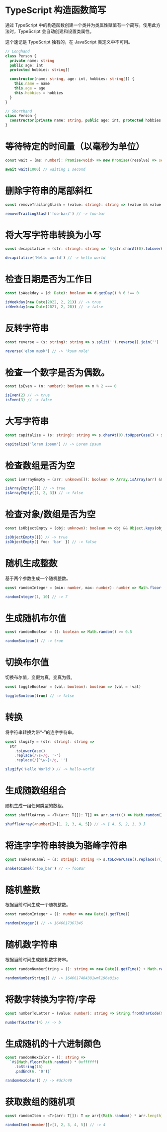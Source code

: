 # **TypeScript 构造函数简写**

通过 TypeScript 中的构造函数创建一个类并为类属性赋值有一个简写。使用此方法时，TypeScript 会自动创建和设置类属性。

这个速记是 TypeScript 独有的，在 JavaScript 类定义中不可用。

```typescript
// Longhand
class Person {
  private name: string
  public age: int
  protected hobbies: string[]

  constructor(name: string, age: int, hobbies: string[]) {
    this.name = name
    this.age = age
    this.hobbies = hobbies
  }
}

// Shorthand
class Person {
  constructor(private name: string, public age: int, protected hobbies: string[]) {}
}
```

# **等待特定的时间量（以毫秒为单位）**

```typescript
const wait = (ms: number): Promise<void> => new Promise((resolve) => setTimeout(resolve, ms))

await wait(1000) // waiting 1 second
```

# **删除字符串的尾部斜杠**

```typescript
const removeTrailingSlash = (value: string): string => (value && value.charAt(value.length - 1) === '/' ? value.slice(0, -1) : value)

removeTrailingSlash('foo-bar/') // -> foo-bar
```

# **将大写字符串转换为小写**

```typescript
const decapitalize = (str: string): string => `${str.charAt(0).toLowerCase()}${str.slice(1)}`

decapitalize('Hello world') // -> hello world
```

# **检查日期是否为工作日**

```typescript
const isWeekday = (d: Date): boolean => d.getDay() % 6 !== 0

isWeekday(new Date(2022, 2, 21)) // -> true
isWeekday(new Date(2021, 2, 20)) // -> false
```

# **反转字符串**

```typescript
const reverse = (s: string): string => s.split('').reverse().join('')

reverse('elon musk') // -> 'ksum nole'
```

# **检查一个数字是否为偶数。**

```typescript
const isEven = (n: number): boolean => n % 2 === 0

isEven(2) // -> true
isEven(3) // -> false
```

# **大写字符串**

```typescript
const capitalize = (s: string): string => s.charAt(0).toUpperCase() + s.slice(1)

capitalize('lorem ipsum') // -> Lorem ipsum
```

# **检查数组是否为空**

```typescript
const isArrayEmpty = (arr: unknown[]): boolean => Array.isArray(arr) && !arr.length

isArrayEmpty([]) // -> true
isArrayEmpty([1, 2, 3]) // -> false
```

# **检查对象/数组是否为空**

```typescript
const isObjectEmpty = (obj: unknown): boolean => obj && Object.keys(obj).length === 0

isObjectEmpty({}) // -> true
isObjectEmpty({ foo: 'bar' }) // -> false
```

# **随机生成整数**

基于两个参数生成一个随机整数。

```typescript
const randomInteger = (min: number, max: number): number => Math.floor(Math.random() * (max - min + 1)) + min

randomInteger(1, 10) // -> 7
```

# **生成随机布尔值**

```typescript
const randomBoolean = (): boolean => Math.random() >= 0.5

randomBoolean() // -> true
```

# **切换布尔值**

切换布尔值，变假为真，变真为假。

```typescript
const toggleBoolean = (val: boolean): boolean => (val = !val)

toggleBoolean(true) // -> false
```

# **转换**

将字符串转换为带“-”的连字字符串。

```typescript
const slugify = (str: string): string =>
  str
    .toLowerCase()
    .replace(/\s+/g, '-')
    .replace(/[^\w-]+/g, '')

slugify('Hello World') // -> hello-world
```

# **生成随数组组合**

随机生成一组任何类型的数组。

```typescript
const shuffleArray = <T>(arr: T[]): T[] => arr.sort(() => Math.random() - 0.5)

shuffleArray(<number[]>[1, 2, 3, 4, 5]) // -> [ 4, 5, 2, 1, 3 ]
```

# **将连字字符串转换为骆峰字符串**

```typescript
const snakeToCamel = (s: string): string => s.toLowerCase().replace(/(_\w)/g, (w) => w.toUpperCase().substring(1))

snakeToCamel('foo_bar') // -> fooBar
```

# **随机整数**

根据当前时间生成一个随机整数。

```typescript
const randomInteger = (): number => new Date().getTime()

randomInteger() // -> 1646617367345
```

# **随机数字符串**

根据当前时间生成随机数字符串。

```typescript
const randomNumberString = (): string => new Date().getTime() + Math.random().toString(36).slice(2)

randomNumberString() // -> 1646617484381wml196a8iso
```

# **将数字转换为字符/字母**

```typescript
const numberToLetter = (value: number): string => String.fromCharCode(94 + value)

numberToLetter(4) // -> b
```

# **生成随机的十六进制颜色**

```typescript
const randomHexColor = (): string =>
  `#${Math.floor(Math.random() * 0xffffff)
    .toString(16)
    .padEnd(6, '0')}`

randomHexColor() // -> #dc7c40
```

# **获取数组的随机项**

```typescript
const randomItem = <T>(arr: T[]): T => arr[(Math.random() * arr.length) | 0]

randomItem(<number[]>[1, 2, 3, 4, 5]) // -> 4
```
